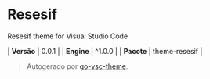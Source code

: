 # Resesif

Resesif theme for Visual Studio Code

| **Versão** | 0.0.1 |
| **Engine** | ^1.0.0 |
| **Pacote** | theme-resesif |

> Autogerado por [go-vsc-theme](https://github.com/natalbu/go-vsc-theme).
